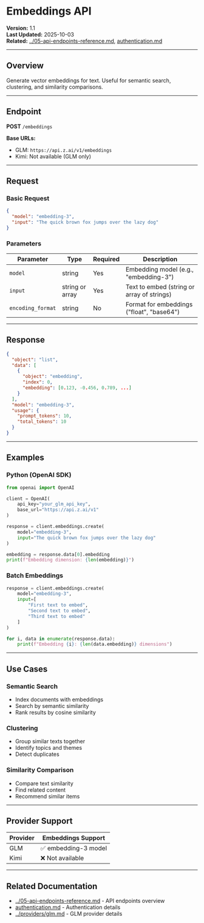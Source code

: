 # Embeddings API

**Version:** 1.1  
**Last Updated:** 2025-10-03  
**Related:** [../05-api-endpoints-reference.md](../05-api-endpoints-reference.md), [authentication.md](authentication.md)

---

## Overview

Generate vector embeddings for text. Useful for semantic search, clustering, and similarity comparisons.

---

## Endpoint

**POST** `/embeddings`

**Base URLs:**
- GLM: `https://api.z.ai/v1/embeddings`
- Kimi: Not available (GLM only)

---

## Request

### Basic Request

```json
{
  "model": "embedding-3",
  "input": "The quick brown fox jumps over the lazy dog"
}
```

### Parameters

| Parameter | Type | Required | Description |
|-----------|------|----------|-------------|
| `model` | string | Yes | Embedding model (e.g., "embedding-3") |
| `input` | string or array | Yes | Text to embed (string or array of strings) |
| `encoding_format` | string | No | Format for embeddings ("float", "base64") |

---

## Response

```json
{
  "object": "list",
  "data": [
    {
      "object": "embedding",
      "index": 0,
      "embedding": [0.123, -0.456, 0.789, ...]
    }
  ],
  "model": "embedding-3",
  "usage": {
    "prompt_tokens": 10,
    "total_tokens": 10
  }
}
```

---

## Examples

### Python (OpenAI SDK)

```python
from openai import OpenAI

client = OpenAI(
    api_key="your_glm_api_key",
    base_url="https://api.z.ai/v1"
)

response = client.embeddings.create(
    model="embedding-3",
    input="The quick brown fox jumps over the lazy dog"
)

embedding = response.data[0].embedding
print(f"Embedding dimension: {len(embedding)}")
```

### Batch Embeddings

```python
response = client.embeddings.create(
    model="embedding-3",
    input=[
        "First text to embed",
        "Second text to embed",
        "Third text to embed"
    ]
)

for i, data in enumerate(response.data):
    print(f"Embedding {i}: {len(data.embedding)} dimensions")
```

---

## Use Cases

### Semantic Search
- Index documents with embeddings
- Search by semantic similarity
- Rank results by cosine similarity

### Clustering
- Group similar texts together
- Identify topics and themes
- Detect duplicates

### Similarity Comparison
- Compare text similarity
- Find related content
- Recommend similar items

---

## Provider Support

| Provider | Embeddings Support |
|----------|-------------------|
| GLM | ✅ embedding-3 model |
| Kimi | ❌ Not available |

---

## Related Documentation

- [../05-api-endpoints-reference.md](../05-api-endpoints-reference.md) - API endpoints overview
- [authentication.md](authentication.md) - Authentication details
- [../providers/glm.md](../providers/glm.md) - GLM provider details

